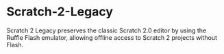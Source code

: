 # Scratch-2-Legacy
Scratch 2 Legacy preserves the classic Scratch 2.0 editor by using the Ruffle Flash emulator, allowing offline access to Scratch 2 projects without Flash.
